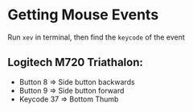 # Getting Mouse Events

Run `xev` in terminal, then find the `keycode` of the event

## Logitech M720 Triathalon:

* Button 8 => Side button backwards
* Button 9 => Side button forward
* Keycode 37 => Bottom Thumb 
